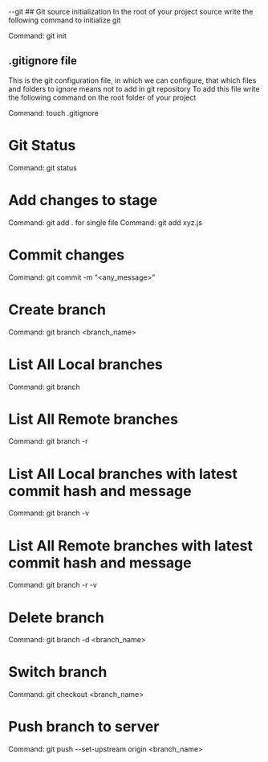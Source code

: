  --git ## Git source initialization
In the root of your project source write the following command to initialize git

Command: git init 

## .gitignore file
This is the git configuration file, in which we can configure, that which files and folders to ignore means not to add in git repository
To add this file write the following command on the root folder of your project

Command: touch .gitignore

# Git Status

Command: git status

# Add changes to stage

Command: git add .
for single file
Command: git add xyz.js

# Commit changes

Command: git commit -m "<any_message>"

# Create branch

Command: git branch <branch_name>

# List All Local branches

Command: git branch

# List All Remote branches

Command: git branch -r

# List All Local branches with latest commit hash and message

Command: git branch -v

# List All Remote branches with latest commit hash and message

Command: git branch -r -v

# Delete branch

Command: git branch -d <branch_name>

# Switch branch

Command: git checkout <branch_name>

# Push branch to server

Command: git push --set-upstream origin <branch_name>
